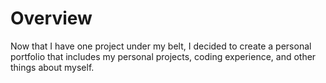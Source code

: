 # Overview
Now that I have one project under my belt, I decided to create a personal portfolio that includes my personal projects, coding experience, and other things about myself.
